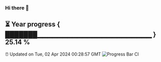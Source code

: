 ### Hi there 👋
⏳ Year progress { ███████▁▁▁▁▁▁▁▁▁▁▁▁▁▁▁▁▁▁▁▁▁▁▁ } 25.14 %
---
⏰ Updated on Tue, 02 Apr 2024 00:28:57 GMT
![Progress Bar CI](https://github.com/Moyi321/Moyi321/workflows/Progress%20Bar%20CI/badge.svg)
